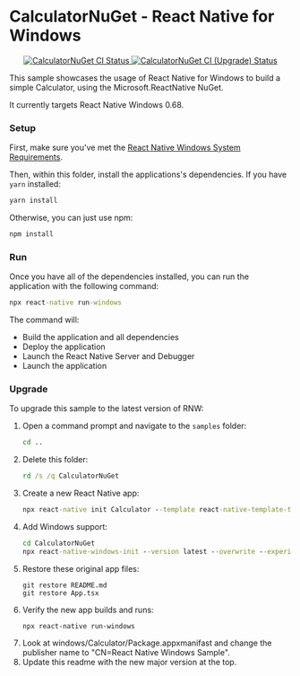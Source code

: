 # CalculatorNuGet - React Native for Windows

<p align="center">
  <a href="https://github.com/microsoft/react-native-windows-samples/actions?query=workflow%3A%22CalculatorNuGet+CI%22">
    <img src="https://github.com/microsoft/react-native-windows-samples/workflows/CalculatorNuGet%20CI/badge.svg" alt="CalculatorNuGet CI Status" />
  </a>
  <a href="https://github.com/microsoft/react-native-windows-samples/actions?query=workflow%3A%22CalculatorNuGet+CI+%28Upgrade%29%22">
    <img src="https://github.com/microsoft/react-native-windows-samples/workflows/CalculatorNuGet%20CI%20(Upgrade)/badge.svg" alt="CalculatorNuGet CI (Upgrade) Status" />
  </a>
</p>

This sample showcases the usage of React Native for Windows to build a simple Calculator, using the Microsoft.ReactNative NuGet.

It currently targets React Native Windows 0.68.

### Setup
First, make sure you've met the [React Native Windows System Requirements](https://microsoft.github.io/react-native-windows/docs/rnw-dependencies).

Then, within this folder, install the applications's dependencies. If you have `yarn` installed:

```cmd
yarn install
```

Otherwise, you can just use npm:

```cmd
npm install
```

### Run
Once you have all of the dependencies installed, you can run the application with the following command:

```cmd
npx react-native run-windows
```

The command will:
* Build the application and all dependencies
* Deploy the application
* Launch the React Native Server and Debugger
* Launch the application

### Upgrade
To upgrade this sample to the latest version of RNW:

1. Open a command prompt and navigate to the `samples` folder:
    ```cmd
    cd ..
    ```
2. Delete this folder:
    ```cmd
    rd /s /q CalculatorNuGet
    ```
3. Create a new React Native app:
    ```cmd
    npx react-native init Calculator --template react-native-template-typescript@latest --directory CalculatorNuGet
    ```
4. Add Windows support:
    ```cmd
    cd CalculatorNuGet
    npx react-native-windows-init --version latest --overwrite --experimentalNuGetDependency
    ```
5. Restore these original app files:
    ```
    git restore README.md
    git restore App.tsx
    ```
6. Verify the new app builds and runs:
    ```
    npx react-native run-windows
    ```
7. Look at windows/Calculator/Package.appxmanifast and change the publisher name to "CN=React Native Windows Sample".
8. Update this readme with the new major version at the top.
